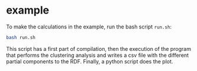 # example
To make the calculations in the example, run the bash script `run.sh`:
```bash
bash run.sh
```
This script has a first part of compilation, then the execution of the program 
that performs the clustering analysis and writes a csv file with the different 
partial components to the RDF. Finally, a python script does the plot.
